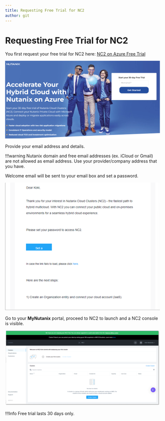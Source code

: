 ```yaml
---
title: Requesting Free Trial for NC2
author: git
---
```


# Requesting Free Trial for NC2

You first  request your free trial for NC2 here: [NC2 on Azure Free Trial](https://www.nutanix.com/products/nutanix-cloud-clusters/azure/free-trial)

![](images/image2.png)

Provide your email address and details.

!!!warning
          Nutanix domain and free email addresses (ex. iCloud or Gmail) are not allowed as email address. Use your provider/company address that you have.

Welcome email will be sent to your email box and set a password. 

![](images/image.png)

Go to your **MyNutanix** portal, proceed to NC2 to launch and a NC2 console is visible.

![](images/image1.png)

!!!Info
       Free trial lasts 30 days only. 